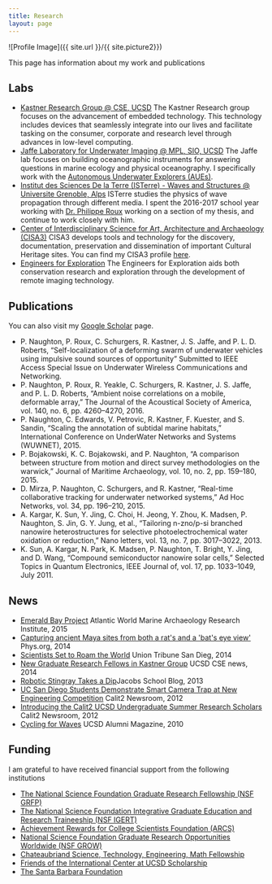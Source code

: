 ```yaml
---
title: Research
layout: page
---
```

![Profile Image]({{ site.url }}/{{ site.picture2}})

<p> This page has information about my work and publications</p>

<h2>Labs</h2>

<ul>
   <li><a href='http://kastner.ucsd.edu'>Kastner Research Group @ CSE, UCSD</a>
	The Kastner Research group focuses on the advancement of embedded technology. This technology includes devices that seamlessly integrate into our lives and facilitate tasking on the consumer, corporate and research level through advances in low-level computing.</li>
   <li><a href='http://jaffeweb.ucsd.edu/'>Jaffe Laboratory for Underwater Imaging @ MPL, SIO, UCSD</a> The Jaffe lab focuses on building oceanographic instruments for answering questions in marine ecology and physical oceanography. I specifically work with the <a href="http://jaffeweb.ucsd.edu/research-projects/autonomous-underwater-explorers/">Autonomous Underwater Explorers (AUEs)</a>.</li>
   <li><a href='https://isterre.fr/recherche/equipes/waves-and-structures/'>Institut des Sciences De la Terre (ISTerre) - Waves and Structures @ Universite Grenoble, Alps</a> ISTerre studies the physics of wave propagation through different media. I spent the 2016-2017 school year working with <a href="https://isterre.fr/annuaire/pages-web-du-personnel/philippe-roux/??id_auteur=61">Dr. Philippe Roux</a> working on a section of my thesis, and continue to work closely with him.</li>
   <li><a href='http://cisa3.calit2.net/'>Center of Interdisciplinary Science for Art, Architecture and Archaeology (CISA3)</a> CISA3 develops tools and technology for the discovery, documentation, preservation and dissemination of important Cultural Heritage sites. You can find my CISA3 profile <a href='http://cisa3.calit2.net/igert-teech/bio.php?id=68'>here</a>.</li>
   <li><a href='http://e4e.ucsd.edu'> Engineers for Exploration</a> The Engineers for Exploration aids both conservation research and exploration through the development of remote imaging technology.</li>
</ul>


<h2>Publications</h2>
You can also visit my  <a href="https://scholar.google.com/citations?user=U33dfecAAAAJ&hl=en&oi=ao">Google Scholar</a> page.

<ul class="skill-list">
       <li>P. Naughton, P. Roux, C. Schurgers, R. Kastner, J. S. Jaffe, and P. L. D. Roberts, “Self-localization of a deforming swarm of underwater vehicles using impulsive sound sources of opportunity” Submitted to IEEE Access Special Issue on Underwater Wireless Communications and Networking.</li>
       <li>P. Naughton, P. Roux, R. Yeakle, C. Schurgers, R. Kastner, J. S. Jaffe, and P. L. D. Roberts, “Ambient noise correlations on a mobile, deformable array,” The Journal of the Acoustical Society of America, vol. 140, no. 6, pp. 4260–4270, 2016.</li>
       <li>P. Naughton, C. Edwards, V. Petrovic, R. Kastner, F. Kuester, and S. Sandin, “Scaling the annotation of subtidal marine habitats,” International Conference on UnderWater Networks and Systems (WUWNET), 2015.</li>
       <li>P. Bojakowski, K. C. Bojakowski, and P. Naughton, “A comparison between structure from motion and direct survey methodologies on the warwick,” Journal of Maritime Archaeology, vol. 10, no. 2, pp. 159–180, 2015.</li>
       <li>D. Mirza, P. Naughton, C. Schurgers, and R. Kastner, “Real-time collaborative tracking for underwater networked systems,” Ad Hoc Networks, vol. 34, pp. 196–210, 2015.</li>
       <li>A. Kargar, K. Sun, Y. Jing, C. Choi, H. Jeong, Y. Zhou, K. Madsen, P. Naughton, S. Jin, G. Y. Jung, et al., “Tailoring n-zno/p-si branched nanowire heterostructures for selective photoelectrochemical water oxidation or reduction,” Nano letters, vol. 13, no. 7, pp. 3017–3022, 2013.</li>
       <li>K. Sun, A. Kargar, N. Park, K. Madsen, P. Naughton, T. Bright, Y. Jing, and D. Wang, “Compound semiconductor nanowire solar cells,” Selected Topics in Quantum Electronics, IEEE Journal of, vol. 17, pp. 1033–1049, July 2011.</li>
</ul>

<h2>News</h2>

<ul>
       <li><a href='http://www.amari-archaeology.org/index.php/research/emerald-bay-project/'>
      Emerald Bay Project</a> Atlantic World Marine Archaeology Research Institute, 2015</li>
       <li><a href='http://phys.org/news/2014-09-capturing-ancient-maya-sites-rat.html'>Capturing ancient Maya sites from both a rat's and a 'bat's eye view'</a> Phys.org, 2014</li>
       <li><a href='http://www.utsandiego.com/news/2014/Apr/13/science-ucsd-fieldresearch/'>Scientists Set to Roam the World</a> Union Tribune San Dieg, 2014</li>
       <li><a href='http://www.cse.ucsd.edu/node/2501'>New Graduate Research Fellows in Kastner Group</a> UCSD CSE news, 2014</li>
       <li><a href='http://jacobsschoolofengineering.blogspot.com/2013/09/a-robotic-stingray-takes-dip-at-uc-san.html'>Robotic Stingray Takes a Dip</a>Jacobs School Blog, 2013</li>
       <li><a href='http://www.calit2.net/newsroom/article.php?id=1991'>UC San Diego Students Demonstrate Smart Camera Trap at New Engineering Competition</a> Calit2 Newsroom, 2012</li>
       <li><a href='http://www.calit2.net/newsroom/rss.php?id=1679'>Introducing the Calit2 UCSD Undergraduate Summer Research Scholars</a> Calit2 Newsroom, 2012</li>
<li><a href='http://ucsdmag.ucsd.edu/magazine/vol7no1/waves/article6.htm'>Cycling for Waves</a> UCSD Alumni Magazine, 2010</li>
</ul>

<h2>Funding</h2>
I am grateful to have received financial support from the following institutions
<ul>
    <li><a href="https://www.nsfgrfp.org/">The National Science Foundation Graduate Research Fellowship (NSF GRFP)</a></li>
    <li><a href="http://www.igert.org/">The National Science Foundation Integrative Graduate Education and Research Traineeship (NSF IGERT)</a></li>
    <li><a href="https://www.arcsfoundation.org/">Achievement Rewards for College Scientists Foundation (ARCS)</a></li>
    <li><a href="http://www.nsf.gov/funding/pgm_summ.jsp?pims_id=504876">National Science Foundation Graduate Research Opportunities Worldwide (NSF GROW)</a></li>
    <li><a href="http://www.france-science.org/-The-Chateaubriand-Fellowship-.html">Chateaubriand Science, Technology, Engineering, Math Fellowship</a></li>
    <li><a href="http://icenter.ucsd.edu/friends/what-we-do/scholarships.html">Friends of the International Center at UCSD Scholarship</a></li>
    <li><a href="http://www.sbscholarship.org/apply-for-a-scholarship/">The Santa Barbara Foundation</a></li>
</ul>
